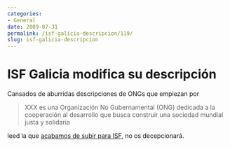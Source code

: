```yaml
---
categories:
- General
date: 2009-07-31
permalink: /isf-galicia-descripcion/119/
slug: isf-galicia-descripcion
---
```


# ISF Galicia modifica su descripción

Cansados de aburridas descripciones de ONGs que empiezan por

> XXX es una Organización No Gubernamental (ONG) dedicada a la cooperación al desarrollo que busca construir una sociedad mundial justa y solidaria

leed la que [acabamos de subir para ISF](http://galicia.isf.es/menu_isf/isf_identidad.php?$sesion_idioma=1&$menu=1&identifica=identidad&submenu=6023&nombrexml=101), no os decepcionará.